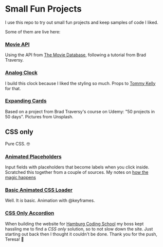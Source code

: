 # Small Fun Projects

I use this repo to try out small fun projects and keep samples of code I liked.

Some of them are live here:


### [Movie API](https://codemon72.github.io/Small-Fun-Projects/Movie_API/index.html "Movie API")
Using the API from [The Movie Database](https://api.themoviedb.org), following a tutorial from Brad Traversy.


### [Analog Clock](https://codemon72.github.io/Small-Fun-Projects/JS_Clock_2.0/index.html)
I build this clock because I liked the styling so much.
Props to [Tommy Kelly](https://www.youtube.com/channel/UCBeE2qKffzEzRoWns6RZ8UA/videos) for that.

### [Expanding Cards](https://codemon72.github.io/Small-Fun-Projects/flowers/index.html)

Based on a project from Brad Traversy's course on Udemy: "50 projects in 50 days".
Pictures from Unsplash.

## CSS only
Pure CSS. 🤓

### [Animated Placeholders](https://codemon72.github.io/Small-Fun-Projects/Animated_Placeholders/index.html)

Input fields with placeholders that become labels when you click inside. 
Scratched this together from a couple of sources.
My notes on [how the magic happens](https://codemon72.github.io/Small-Fun-Projects/Animated_Placeholders/project_notes.md)

### [Basic Animated CSS Loader](https://codemon72.github.io/Small-Fun-Projects/Loaders/index.html)

Well. It *is* basic.
Animation with @keyframes.
      
### [CSS Only Accordion](https://codemon72.github.io/Small-Fun-Projects/CSS_only_Accordion/index.html)

When building the website for [Hamburg Coding School](https://hamburgcodingschool.com) my boss kept hassling me to find a *CSS only* solution, so to not slow down the site. 
Just starting out back then I thought it couldn't be done. 
Thank you for the push, Teresa! &#129303;

